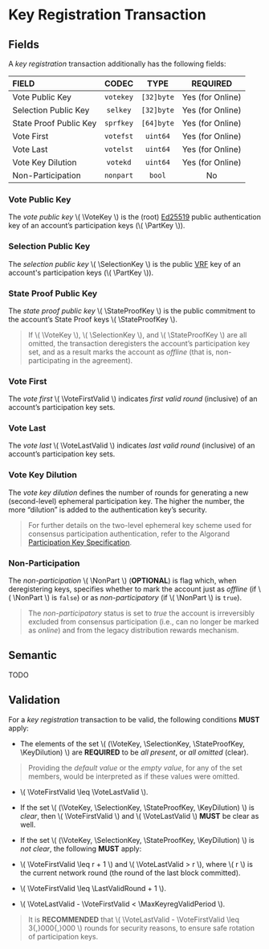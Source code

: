 $$
\newcommand \PartKey {\mathrm{PartKey}}
\newcommand \VoteKey {\mathrm{vpk}}
\newcommand \SelectionKey {\mathrm{spk}}
\newcommand \StateProofKey {\mathrm{sppk}}
\newcommand \VoteFirstValid {v_\mathrm{fv}}
\newcommand \VoteLastValid {v_\mathrm{lv}}
\newcommand \KeyDilution {\mathrm{KeyDilution}}
\newcommand \NonPart {\mathrm{nonpart}}
\newcommand \LastValidRound {r_\mathrm{lv}}
\newcommand \MaxKeyregValidPeriod {K_{\Delta r,\max}}
$$

# Key Registration Transaction

## Fields

A _key registration_ transaction additionally has the following fields:

| FIELD                  |   CODEC   |    TYPE    |     REQUIRED     |
|:-----------------------|:---------:|:----------:|:----------------:|
| Vote Public Key        | `votekey` | `[32]byte` | Yes (for Online) |
| Selection Public Key   | `selkey`  | `[32]byte` | Yes (for Online) |
| State Proof Public Key | `sprfkey` | `[64]byte` | Yes (for Online) |
| Vote First             | `votefst` |  `uint64`  | Yes (for Online) |
| Vote Last              | `votelst` |  `uint64`  | Yes (for Online) |
| Vote Key Dilution      | `votekd`  |  `uint64`  | Yes (for Online) |
| Non-Participation      | `nonpart` |   `bool`   |        No        |

### Vote Public Key

The _vote public key_ \\( \VoteKey \\) is the (root) [Ed25519](../crypto/crypto-ed25519.md)
public authentication key of an account’s participation keys (\\( \PartKey \\)).

### Selection Public Key

The _selection public key_ \\( \SelectionKey \\) is the public [VRF](../keys/keys-vrf.md)
key of an account's participation keys (\\( \PartKey \\)).

### State Proof Public Key

The _state proof public key_ \\( \StateProofKey \\) is the public commitment to
the account’s State Proof keys \\( \StateProofKey \\).

> If \\( \VoteKey \\), \\( \SelectionKey \\), and \\( \StateProofKey \\) are all
> omitted, the transaction deregisters the account’s participation key set, and as
> a result marks the account as _offline_ (that is, non-participating in the agreement).

### Vote First

The _vote first_ \\( \VoteFirstValid \\) indicates _first valid round_ (inclusive)
of an account’s participation key sets.

### Vote Last

The _vote last_ \\( \VoteLastValid \\) indicates _last valid round_ (inclusive)
of an account’s participation key sets.

### Vote Key Dilution

The _vote key dilution_ defines the number of rounds for generating a new (second-level)
ephemeral participation key. The higher the number, the more “dilution” is added
to the authentication key’s security.

> For further details on the two-level ephemeral key scheme used for consensus participation
> authentication, refer to the Algorand [Participation Key Specification](../keys/keys-participation.md).

### Non-Participation

The _non-participation_ \\( \NonPart \\) (**OPTIONAL**) is flag which, when deregistering
keys, specifies whether to mark the account just as _offline_ (if \\( \NonPart \\)
is `false`) or as _non-participatory_ (if \\( \NonPart \\) is `true`).

> The _non-participatory_ status is set to _true_ the account is irreversibly excluded
> from consensus participation (i.e., can no longer be marked as _online_) and from
> the legacy distribution rewards mechanism.

## Semantic

TODO

## Validation

For a _key registration_ transaction to be valid, the following conditions **MUST**
apply:

- The elements of the set \\( (\VoteKey, \SelectionKey, \StateProofKey, \KeyDilution) \\)
are **REQUIRED** to be _all present_, or _all omitted_ (clear).

> Providing the _default value_ or the _empty value_, for any of the set members,
> would be interpreted as if these values were omitted.

- \\( \VoteFirstValid \leq \VoteLastValid \\).

- If the set \\( (\VoteKey, \SelectionKey, \StateProofKey, \KeyDilution) \\) is
_clear_, then \\( \VoteFirstValid \\) and \\( \VoteLastValid \\) **MUST** be clear
as well.

- If the set \\( (\VoteKey, \SelectionKey, \StateProofKey, \KeyDilution) \\) is
_not clear_, the following **MUST** apply:

<!-- TODO: Verify the correctness of the following with respect to the implementation -->

- \\( \VoteFirstValid \leq r + 1 \\) and \\( \VoteLastValid > r \\), where \\( r \\)
  is the current network round (the round of the last block committed).

- \\( \VoteFirstValid \leq \LastValidRound + 1 \\).

- \\( \VoteLastValid - \VoteFirstValid < \MaxKeyregValidPeriod \\).

> It is **RECOMMENDED** that \\( \VoteLastValid - \VoteFirstValid \leq 3{,}000{,}000 \\)
> rounds for security reasons, to ensure safe rotation of participation keys.
